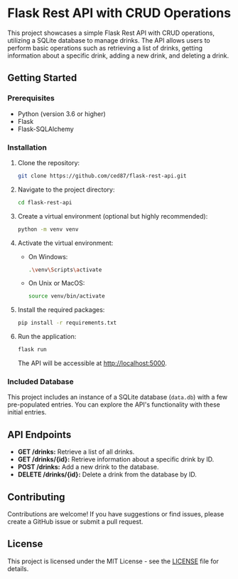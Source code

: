 # Flask Rest API with CRUD Operations

This project showcases a simple Flask Rest API with CRUD operations, utilizing a SQLite database to manage drinks. The API allows users to perform basic operations such as retrieving a list of drinks, getting information about a specific drink, adding a new drink, and deleting a drink.

## Getting Started

### Prerequisites

- Python (version 3.6 or higher)
- Flask
- Flask-SQLAlchemy

### Installation

1. Clone the repository:

    ```bash
    git clone https://github.com/ced87/flask-rest-api.git
    ```

2. Navigate to the project directory:

    ```bash
    cd flask-rest-api
    ```

3. Create a virtual environment (optional but highly recommended):

    ```bash
    python -m venv venv
    ```

4. Activate the virtual environment:

    - On Windows:

        ```bash
        .\venv\Scripts\activate
        ```

    - On Unix or MacOS:

        ```bash
        source venv/bin/activate
        ```

5. Install the required packages:

    ```bash
    pip install -r requirements.txt
    ```

6. Run the application:

    ```bash
    flask run
    ```

    The API will be accessible at [http://localhost:5000](http://localhost:5000).

### Included Database

This project includes an instance of a SQLite database (`data.db`) with a few pre-populated entries. You can explore the API's functionality with these initial entries.

## API Endpoints

- **GET /drinks:** Retrieve a list of all drinks.
- **GET /drinks/{id}:** Retrieve information about a specific drink by ID.
- **POST /drinks:** Add a new drink to the database.
- **DELETE /drinks/{id}:** Delete a drink from the database by ID.

## Contributing

Contributions are welcome! If you have suggestions or find issues, please create a GitHub issue or submit a pull request.

## License

This project is licensed under the MIT License - see the [LICENSE](LICENSE) file for details.
